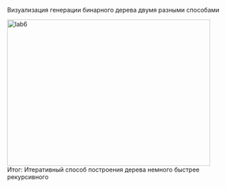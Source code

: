 Визуализация генерации бинарного дерева двумя разными способами

<img width="471" height="340" alt="lab6" src="https://github.com/user-attachments/assets/e1289a54-d7fd-44de-b005-9220c7b3d499" />
Итог: Итеративный способ построения дерева немного быстрее рекурсивного
